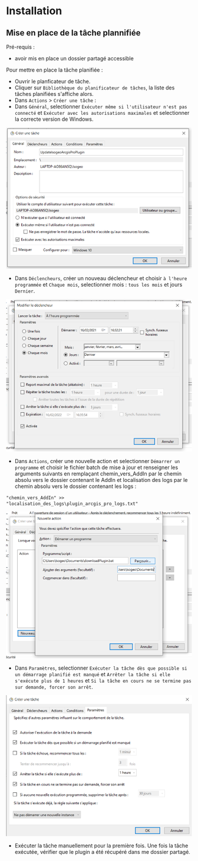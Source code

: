 # Installation

## Mise en place de la tâche plannifiée 

Pré-requis :

* avoir mis en place un dossier partagé accessible

Pour mettre en place la tâche planifiée :

* Ouvrir le planficateur de tâche.
* Cliquer sur `Bibliothèque du planificateur de tâches`, la liste des tâches planifiées s'affiche alors.
* Dans `Actions` > `Créer une tâche` :  
* Dans `Général`, selectionner `Exécuter même si l'utilisateur n'est pas connecté` et `Exécuter avec les autorisations maximales` et selectionner la correcte version de Windows.

!["General"](../../assets/taskplanner_task_general.PNG)

* Dans `Déclencheurs`, créer un nouveau déclencheur et choisir `à l'heure programmée` et `Chaque mois`, selectionner mois : `tous les mois` et jours `Dernier`.

!["Déclencheurs"](../../assets/taskplanner_task_declencheur.PNG)

* Dans `Actions`, créer une nouvelle action et selectionner `Démarrer un programme` et choisir le fichier batch de mise à jour et renseigner les arguments suivants en remplaçant chemin_vers_AddIn par le chemin absolu vers le dossier contenant le AddIn et localisation des logs par le chemin absolu vers le dossier contenant les logs :

```
"chemin_vers_AddIn" >> "localisation_des_logs\plugin_arcgis_pro_logs.txt"
 ```



!["Actions"](../../assets/taskplanner_task_actions.PNG)



* Dans `Paramètres`, selectionner `Exécuter la tâche dès que possible si un démarrage planifié est manqué` et `Arrêter la tâche si elle s'exécute plus de 1 heures` et `Si la tâche en cours ne se termine pas sur demande, forcer son arrêt`.

!["Paramètres"](../../assets/taskplanner_task_parameters.PNG)

* Exécuter la tâche manuellement pour la première fois. Une fois la tâche exécutée, vérifier que le plugin a été récupéré dans me dossier partagé.